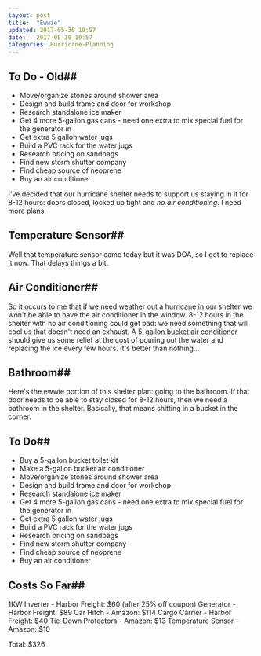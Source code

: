```yaml
---
layout: post
title:  "Ewwie"
updated: 2017-05-30 19:57
date:   2017-05-30 19:57
categories: Hurricane-Planning
---
```


## To Do - Old##

* Move/organize stones around shower area
* Design and build frame and door for workshop
* Research standalone ice maker
* Get 4 more 5-gallon gas cans - need one extra to mix special fuel for the generator in
* Get extra 5 gallon water jugs
* Build a PVC rack for the water jugs
* Research pricing on sandbags
* Find new storm shutter company
* Find cheap source of neoprene
* Buy an air conditioner

I've decided that our hurricane shelter needs to support us staying in it for 8-12 hours: doors closed, locked up tight and *no air conditioning*.  I need more plans.

## Temperature Sensor##

Well that temperature sensor came today but it was DOA, so I get to replace it now. That delays things a bit.

## Air Conditioner##

So it occurs to me that if we need weather out a hurricane in our shelter we won't be able to have the air conditioner in the window. 8-12 hours in the shelter with no air conditioning could get bad: we need something that will cool us that doesn't need an exhaust. A [5-gallon bucket air conditioner](http://www.instructables.com/id/5-Gallon-Bucket-Air-Conditioner/) should give us some relief at the cost of pouring out the water and replacing the ice every few hours. It's better than nothing...

## Bathroom##

Here's the ewwie portion of this shelter plan: going to the bathroom. If that door needs to be able to stay closed for 8-12 hours, then we need a bathroom in the shelter. Basically, that means shitting in a bucket in the corner.


## To Do##

* Buy a 5-gallon bucket toilet kit
* Make a 5-gallon bucket air conditioner
* Move/organize stones around shower area
* Design and build frame and door for workshop
* Research standalone ice maker
* Get 4 more 5-gallon gas cans - need one extra to mix special fuel for the generator in
* Get extra 5 gallon water jugs
* Build a PVC rack for the water jugs
* Research pricing on sandbags
* Find new storm shutter company
* Find cheap source of neoprene
* Buy an air conditioner

## Costs So Far##

1KW Inverter - Harbor Freight: $60 (after 25% off coupon)
Generator - Harbor Freight: $89 
Car Hitch - Amazon: $114
Cargo Carrier - Harbor Freight: $40
Tie-Down Protectors - Amazon: $13
Temperature Sensor - Amazon: $10

Total: $326